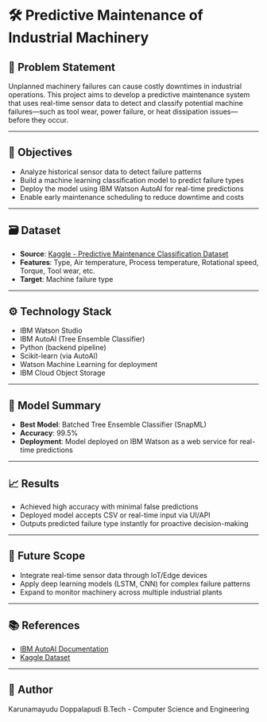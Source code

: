 # 🛠️ Predictive Maintenance of Industrial Machinery

## 📌 Problem Statement
Unplanned machinery failures can cause costly downtimes in industrial operations. This project aims to develop a predictive maintenance system that uses real-time sensor data to detect and classify potential machine failures—such as tool wear, power failure, or heat dissipation issues—before they occur.

---

## 🎯 Objectives
- Analyze historical sensor data to detect failure patterns
- Build a machine learning classification model to predict failure types
- Deploy the model using IBM Watson AutoAI for real-time predictions
- Enable early maintenance scheduling to reduce downtime and costs

---

## 🗃️ Dataset
- **Source**: [Kaggle - Predictive Maintenance Classification Dataset](https://www.kaggle.com/datasets/shivamb/machine-predictive-maintenance-classification)
- **Features**: Type, Air temperature, Process temperature, Rotational speed, Torque, Tool wear, etc.
- **Target**: Machine failure type

---

## ⚙️ Technology Stack
- IBM Watson Studio
- IBM AutoAI (Tree Ensemble Classifier)
- Python (backend pipeline)
- Scikit-learn (via AutoAI)
- Watson Machine Learning for deployment
- IBM Cloud Object Storage

---

## 🧠 Model Summary
- **Best Model**: Batched Tree Ensemble Classifier (SnapML)
- **Accuracy**: 99.5%
- **Deployment**: Model deployed on IBM Watson as a web service for real-time predictions

---

## 📈 Results
- Achieved high accuracy with minimal false predictions
- Deployed model accepts CSV or real-time input via UI/API
- Outputs predicted failure type instantly for proactive decision-making

---

## 🚀 Future Scope
- Integrate real-time sensor data through IoT/Edge devices
- Apply deep learning models (LSTM, CNN) for complex failure patterns
- Expand to monitor machinery across multiple industrial plants

---

## 📚 References
- [IBM AutoAI Documentation](https://www.ibm.com/docs/en/cloud-paks/cp-data/4.5.x?topic=autoai-supported-algorithms)
- [Kaggle Dataset](https://www.kaggle.com/datasets/shivamb/machine-predictive-maintenance-classification)

---

## 👤 Author
Karunamayudu Doppalapudi
B.Tech - Computer Science and Engineering  
